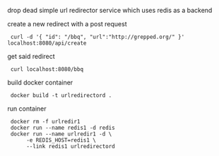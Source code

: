 
drop dead simple url redirector service which uses redis as a backend

create a new redirect with a post request

     curl -d '{ "id": "/bbq", "url":"http://grepped.org/" }' localhost:8080/api/create

get said redirect

     curl localhost:8080/bbq

build docker container

     docker build -t urlredirectord .


run container

     docker rm -f urlredir1
     docker run --name redis1 -d redis
     docker run --name urlredir1 -d \
          -e REDIS_HOST=redis1 \
          --link redis1 urlredirectord

